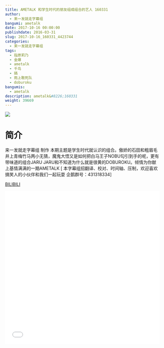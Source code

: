 ```yaml
---
title: AMETALK 和学生时代的朋友组成组合的艺人 160331
author: 
  - 来一发就走字幕组
bangumi: ametalk
date: 2017-10-16 00:00:00
publishdate: 2016-03-31
slug: 2017-10-16_160331_4423744
categories: 
  - 来一发就走字幕组
tags: 
  - 指原莉乃
  - 金爆
  - ametalk
  - 千鸟
  - 搞
  - 雨上敢死队
  - doburoku
bangumis: 
  - ametalk
description: ametalk&#8226;160331
weight: 39669
---
```


![](https://i.imgur.com/hpsqApe.jpg)

# 简介  
来一发就走字幕组 制作 本期主题是学生时代就认识的组合。傲娇的石田和粗眉毛井上青梅竹马两小无猜，魔鬼大悟又是如何把白马王子NOBU勾引到手的呢，更有带味道的组合JARU JARU和不知道为什么就是很黄的DOBUROKU。倾情为你献上基情满满的一期AMETALK  [ 本字幕组招翻译、校对、时间轴、压制，欢迎喜欢搞笑人的小伙伴和我们一起玩耍 企鹅群号：431318334]

  [BILIBILI](https://www.bilibili.com/video/av4423744/)


<div class="vcontainer">  <iframe class='video' src="//www.bilibili.com/blackboard/player.html?cid=7166470&aid=4423744" width="100%" height="500" frameborder="0" allowfullscreen="allowfullscreen"></iframe></div>
